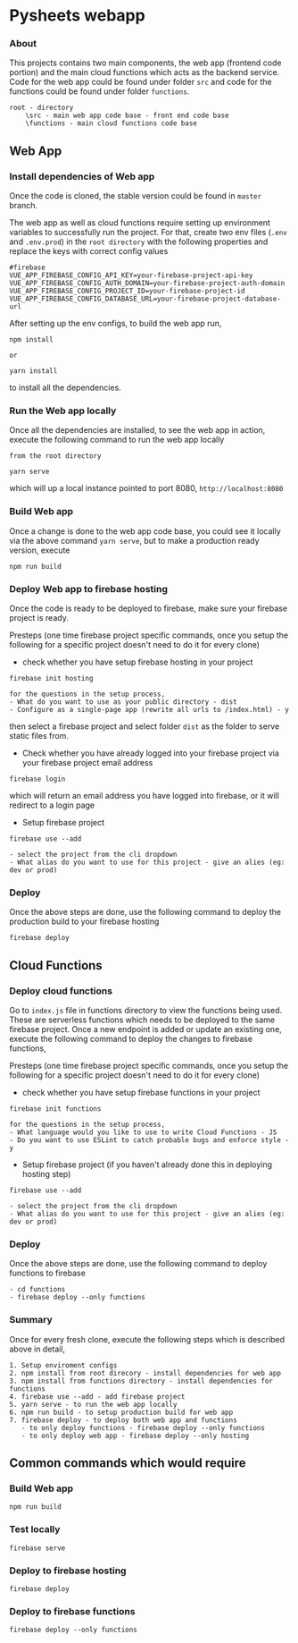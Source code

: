 # Pysheets webapp
### About
This projects contains two main components, the web app (frontend code portion) and the main 
cloud functions which acts as the backend service. 
Code for the web app could be found under folder `src` and code for the functions could be found 
under folder `functions`.
```
root - directory
    \src - main web app code base - front end code base
    \functions - main cloud functions code base
```

## Web App
### Install dependencies of Web app
Once the code is cloned, the stable version could be found in `master` branch. 

The web app as well as cloud functions require setting up environment variables to successfully 
run the project. For that, create two env files (`.env` and `.env.prod`) in the `root directory` with the following properties and replace the keys 
with correct config values
```
#firebase
VUE_APP_FIREBASE_CONFIG_API_KEY=your-firebase-project-api-key
VUE_APP_FIREBASE_CONFIG_AUTH_DOMAIN=your-firebase-project-auth-domain
VUE_APP_FIREBASE_CONFIG_PROJECT_ID=your-firebase-project-id
VUE_APP_FIREBASE_CONFIG_DATABASE_URL=your-firebase-project-database-url
```

After setting up the env configs, to build the web app run,
```
npm install

or 

yarn install
```
to install all the dependencies.

### Run the Web app locally
Once all the dependencies are installed, to see the web app in action, execute the following command 
to run the web app locally
```
from the root directory

yarn serve
```
which will up a local instance pointed to port 8080, `http://localhost:8080` 

### Build Web app
Once a change is done to the web app code base, you could see it locally via the above command `yarn serve`,
but to make a production ready version, execute
```
npm run build
```

### Deploy Web app to firebase hosting
Once the code is ready to be deployed to firebase, make sure your firebase project is ready.

Presteps (one time firebase project specific commands, once you setup the following for a specific project doesn't need to do it for every clone)
- check whether you have setup firebase hosting in your project
```
firebase init hosting 

for the questions in the setup process,
- What do you want to use as your public directory - dist
- Configure as a single-page app (rewrite all urls to /index.html) - y
```
then select a firebase project and select folder `dist` as the folder to serve static files from.

- Check whether you have already logged into your firebase project via your firebase project email address
```
firebase login 
```
which will return an email address you have logged into firebase, or it will redirect to a login page

- Setup firebase project
```
firebase use --add

- select the project from the cli dropdown
- What alias do you want to use for this project - give an alies (eg: dev or prod)
```

### Deploy 
Once the above steps are done, use the following command to deploy the production build to your firebase hosting
```
firebase deploy
```

## Cloud Functions
### Deploy cloud functions

Go to `index.js` file in functions directory to view the functions being used. These are serverless functions
which needs to be deployed to the same firebase project. Once a new endpoint is added or update an existing one,
execute the following command to deploy the changes to firebase functions,

Presteps (one time firebase project specific commands, once you setup the following for a specific project doesn't need to do it for every clone)
- check whether you have setup firebase functions in your project
```
firebase init functions

for the questions in the setup process,
- What language would you like to use to write Cloud Functions - JS
- Do you want to use ESLint to catch probable bugs and enforce style - y
```

- Setup firebase project (if you haven't already done this in deploying hosting step)
```
firebase use --add

- select the project from the cli dropdown
- What alias do you want to use for this project - give an alies (eg: dev or prod)
```

### Deploy
Once the above steps are done, use the following command to deploy functions to firebase
```
- cd functions
- firebase deploy --only functions
```

### Summary
Once for every fresh clone, execute the following steps which is described above in detail,
```
1. Setup enviroment configs
2. npm install from root direcory - install dependencies for web app
3. npm install from functions directory - install dependencies for functions
4. firebase use --add - add firebase project
5. yarn serve - to run the web app locally
6. npm run build - to setup production build for web app
7. firebase deploy - to deploy both web app and functions
   - to only deploy functions - firebase deploy --only functions
   - to only deploy web app - firebase deploy --only hosting
```

## Common commands which would require
### Build  Web app
```
npm run build
```

### Test locally
```
firebase serve
```

### Deploy to firebase hosting
```
firebase deploy
```

### Deploy to firebase functions
```
firebase deploy --only functions
```
